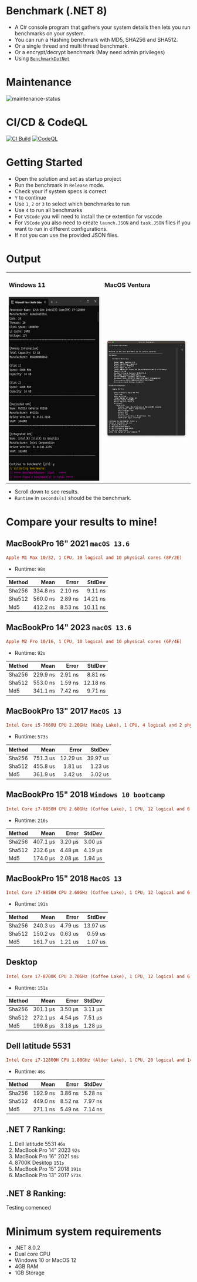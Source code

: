 # Benchmark (.NET 8)
- A C# console program that gathers your system details then lets you run benchmarks on your system.
- You can run a Hashing benchmark with MD5, SHA256 and SHA512.
- Or a single thread and multi thread benchmark.
- Or a encrypt/decrypt benchmark (May need admin privileges)
- Using <a href="https://github.com/dotnet/BenchmarkDotNet"> `BenchmarkDotNet` </a>
# Maintenance
 ![maintenance-status](https://img.shields.io/badge/maintenance-actively--developed-brightgreen.svg)

# CI/CD & CodeQL
[![CI Build](https://github.com/OudomMunint/Benchmark/actions/workflows/main.yml/badge.svg)](https://github.com/OudomMunint/Benchmark/actions/workflows/main.yml) [![CodeQL](https://github.com/OudomMunint/Benchmark/actions/workflows/codeql.yml/badge.svg)](https://github.com/OudomMunint/Benchmark/actions/workflows/codeql.yml)

# Getting Started
- Open the solution and set as startup project
- Run the benchmark in `Release` mode.
- Check your if system specs is correct
- `Y` to continue
- Use `1`, `2` or `3` to select which benchmarks to run
- Use `4` to run all benchmarks
- For `VSCode` you will need to install the `C#` extention for vscode
- For `VSCode` you also need to create `launch.JSON` and `task.JSON` files if you want to run in different configurations.
- If not you can use the provided JSON files.

# Output 
<table>
  <tr>
    <td> <h3>Windows 11</h3> </td>
    <td> <h3>MacOS Ventura</h3>  </td>
  </tr>
  <tr>
    <td> <img src="results.png" height=500 width=900/> </td>
    <td> <img src="macos.png"/> </td>
  </tr>
</table>


- Scroll down to see results.
- `Runtime` in `seconds(s)` should be the benchmark.

# Compare your results to mine!

## MacBookPro 16" 2021 `macOS 13.6`
``` ini
Apple M1 Max 10/32, 1 CPU, 10 logical and 10 physical cores (8P/2E)
```
- Runtime: `98s`

| Method |     Mean |   Error |  StdDev |
|------- |---------:|--------:|--------:|
| Sha256 | 334.8 ns | 2.10 ns | 9.11 ns |
| Sha512 | 560.0 ns | 2.89 ns | 14.21 ns |
|    Md5 | 412.2 ns | 8.53 ns | 10.11 ns |

## MacBookPro 14" 2023 `macOS 13.6`
``` ini
Apple M2 Pro 10/16, 1 CPU, 10 logical and 10 physical cores (6P/4E)
```
- Runtime: `92s`

| Method |     Mean |   Error |  StdDev |
|------- |---------:|--------:|--------:|
| Sha256 | 229.9 ns | 2.91 ns | 8.81 ns |
| Sha512 | 553.0 ns | 1.59 ns | 12.18 ns |
|    Md5 | 341.1 ns | 7.42 ns | 9.71 ns |

## MacBookPro 13" 2017 `MacOS 13`
``` ini
Intel Core i5-7660U CPU 2.20GHz (Kaby Lake), 1 CPU, 4 logical and 2 physical cores (2P/0E)
```
- Runtime: `573s`

| Method |     Mean |   Error |   StdDev |
|------- |---------:|--------:|---------:|
| Sha256 | 751.3 us | 12.29 us | 39.97 us |
| Sha512 | 455.8 us | 1.81 us |  1.23 us |
|    Md5 | 361.9 us | 3.42 us |  3.02 us |

## MacBookPro 15" 2018 `Windows 10 bootcamp`
``` ini
Intel Core i7-8850H CPU 2.60GHz (Coffee Lake), 1 CPU, 12 logical and 6 physical cores (6P/0E)
```
- Runtime: `216s`

| Method |     Mean |   Error |  StdDev |
|------- |---------:|--------:|--------:|
| Sha256 | 407.1 μs | 3.20 μs | 3.00 μs |
| Sha512 | 232.6 μs | 4.48 μs | 4.19 μs |
|    Md5 | 174.0 μs | 2.08 μs | 1.94 μs |

## MacBookPro 15" 2018 `MacOS 13`
``` ini
Intel Core i7-8850H CPU 2.60GHz (Coffee Lake), 1 CPU, 12 logical and 6 physical cores (6P/0E)
```
- Runtime: `191s`

| Method |     Mean |   Error |   StdDev |
|------- |---------:|--------:|---------:|
| Sha256 | 240.3 us | 4.79 us | 13.97 us |
| Sha512 | 150.2 us | 0.63 us |  0.59 us |
|    Md5 | 161.7 us | 1.21 us |  1.07 us |

## Desktop
``` ini
Intel Core i7-8700K CPU 3.70GHz (Coffee Lake), 1 CPU, 12 logical and 6 physical cores (6P/0E)
```
- Runtime: `151s`

| Method |     Mean |   Error |  StdDev |
|------- |---------:|--------:|--------:|
| Sha256 | 301.1 μs | 3.50 μs | 3.11 μs |
| Sha512 | 272.1 μs | 4.54 μs | 7.51 μs |
|    Md5 | 199.8 μs | 3.18 μs | 1.28 μs |

## Dell latitude 5531
``` ini
Intel Core i7-12800H CPU 1.80GHz (Alder Lake), 1 CPU, 20 logical and 14 physical cores (6P/8E)
```
- Runtime: `46s`

| Method |     Mean |   Error |  StdDev |
|------- |---------:|--------:|--------:|
| Sha256 | 192.9 ns | 3.86 ns | 5.28 ns |
| Sha512 | 449.0 ns | 8.52 ns | 7.97 ns |
|    Md5 | 271.1 ns | 5.49 ns | 7.14 ns |

## .NET 7 Ranking:
1. Dell latitude 5531 `46s`
2. MacBook Pro 14" 2023 `92s`
2. MacBook Pro 16" 2021 `98s`
3. 8700K Desktop `151s`
4. MacBook Pro 15" 2018 `191s`
5. MacBook Pro 13" 2017 `573s`

## .NET 8 Ranking:
Testing comenced

# Minimum system requirements
- .NET 8.0.2
- Dual core CPU
- Windows 10 or MacOS 12
- 4GB RAM
- 1GB Storage